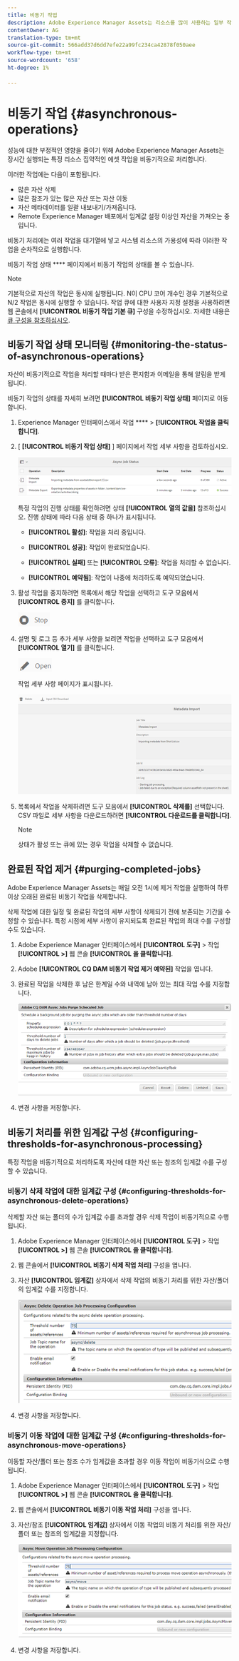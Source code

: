 ```yaml
---
title: 비동기 작업
description: Adobe Experience Manager Assets는 리소스를 많이 사용하는 일부 작업을 비동기식으로 완료하여 성능을 최적화합니다.
contentOwner: AG
translation-type: tm+mt
source-git-commit: 566add37d6dd7efe22a99fc234ca42878f050aee
workflow-type: tm+mt
source-wordcount: '658'
ht-degree: 1%

---
```



# 비동기 작업 {#asynchronous-operations}

성능에 대한 부정적인 영향을 줄이기 위해 Adobe Experience Manager Assets는 장시간 실행되는 특정 리소스 집약적인 에셋 작업을 비동기적으로 처리합니다.

이러한 작업에는 다음이 포함됩니다.

* 많은 자산 삭제
* 많은 참조가 있는 많은 자산 또는 자산 이동
* 자산 메타데이터를 일괄 내보내기/가져옵니다.
* Remote Experience Manager 배포에서 임계값 설정 이상인 자산을 가져오는 중입니다.

비동기 처리에는 여러 작업을 대기열에 넣고 시스템 리소스의 가용성에 따라 이러한 작업을 순차적으로 실행합니다.

비동기 작업 상태 **** 페이지에서 비동기 작업의 상태를 볼 수 있습니다.

>[!NOTE]
>
>기본적으로 자산의 작업은 동시에 실행됩니다. N이 CPU 코어 개수인 경우 기본적으로 N/2 작업은 동시에 실행할 수 있습니다. 작업 큐에 대한 사용자 지정 설정을 사용하려면 웹 콘솔에서 **[!UICONTROL 비동기 작업 기본 큐]** 구성을 수정하십시오. 자세한 내용은 [큐 구성을 참조하십시오](https://sling.apache.org/documentation/bundles/apache-sling-eventing-and-job-handling.html#queue-configurations).

## 비동기 작업 상태 모니터링 {#monitoring-the-status-of-asynchronous-operations}

자산이 비동기적으로 작업을 처리할 때마다 받은 편지함과 이메일을 통해 알림을 받게 됩니다.

비동기 작업의 상태를 자세히 보려면 **[!UICONTROL 비동기 작업 상태]** 페이지로 이동합니다.

1. Experience Manager 인터페이스에서 작업 **** > **[!UICONTROL 작업을 클릭합니다]**.

1. [ **[!UICONTROL 비동기 작업 상태]** ] 페이지에서 작업 세부 사항을 검토하십시오.

   ![비동기 작업의 상태 및 세부 정보](assets/AsyncOperation-status.png)

   특정 작업의 진행 상태를 확인하려면 상태 **[!UICONTROL 열의 값을]** 참조하십시오. 진행 상태에 따라 다음 상태 중 하나가 표시됩니다.

   * **[!UICONTROL 활성]**: 작업을 처리 중입니다.

   * **[!UICONTROL 성공]**: 작업이 완료되었습니다.

   * **[!UICONTROL 실패]** 또는 **[!UICONTROL 오류]**: 작업을 처리할 수 없습니다.

   * **[!UICONTROL 예약됨]**: 작업이 나중에 처리하도록 예약되었습니다.

1. 활성 작업을 중지하려면 목록에서 해당 작업을 선택하고 도구 모음에서 **[!UICONTROL 중지]** 를 클릭합니다.

   ![stop_icon](assets/stop_icon.png)

1. 설명 및 로그 등 추가 세부 사항을 보려면 작업을 선택하고 도구 모음에서 **[!UICONTROL 열기]** 를 클릭합니다.

   ![open_icon](assets/open_icon.png)

   작업 세부 사항 페이지가 표시됩니다.

   ![job_details](assets/job_details.png)

1. 목록에서 작업을 삭제하려면 도구 모음에서 **[!UICONTROL 삭제를]** 선택합니다. CSV 파일로 세부 사항을 다운로드하려면 **[!UICONTROL 다운로드를 클릭합니다]**.

   >[!NOTE]
   >
   >상태가 활성 또는 큐에 있는 경우 작업을 삭제할 수 없습니다.

## 완료된 작업 제거 {#purging-completed-jobs}

Adobe Experience Manager Assets는 매일 오전 1시에 제거 작업을 실행하여 하루 이상 오래된 완료된 비동기 작업을 삭제합니다.

삭제 작업에 대한 일정 및 완료된 작업의 세부 사항이 삭제되기 전에 보존되는 기간을 수정할 수 있습니다. 특정 시점에 세부 사항이 유지되도록 완료된 작업의 최대 수를 구성할 수도 있습니다.

1. Adobe Experience Manager 인터페이스에서 **[!UICONTROL 도구]** > 작업 **[!UICONTROL >]** 웹 콘솔 **[!UICONTROL 을 클릭합니다]**.
1. Adobe **[!UICONTROL CQ DAM 비동기 작업 제거 예약된]** 작업을 엽니다.
1. 완료된 작업을 삭제한 후 남은 한계일 수와 내역에 남아 있는 최대 작업 수를 지정합니다.

   ![비동기 작업 제거를 예약하기 위한 구성](assets/configmgr_purge_asyncjobs.png)

1. 변경 사항을 저장합니다.

## 비동기 처리를 위한 임계값 구성 {#configuring-thresholds-for-asynchronous-processing}

특정 작업을 비동기적으로 처리하도록 자산에 대한 자산 또는 참조의 임계값 수를 구성할 수 있습니다.

### 비동기 삭제 작업에 대한 임계값 구성 {#configuring-thresholds-for-asynchronous-delete-operations}

삭제할 자산 또는 폴더의 수가 임계값 수를 초과할 경우 삭제 작업이 비동기적으로 수행됩니다.

1. Adobe Experience Manager 인터페이스에서 **[!UICONTROL 도구]** > 작업 **[!UICONTROL >]** 웹 콘솔 **[!UICONTROL 을 클릭합니다]**.
1. 웹 콘솔에서 **[!UICONTROL 비동기 삭제 작업 처리]** 구성을 엽니다.
1. 자산 **[!UICONTROL 임계값]** 상자에서 삭제 작업의 비동기 처리를 위한 자산/폴더의 임계값 수를 지정합니다.

   ![delete_threshold](assets/delete_threshold.png)

1. 변경 사항을 저장합니다.

### 비동기 이동 작업에 대한 임계값 구성 {#configuring-thresholds-for-asynchronous-move-operations}

이동할 자산/폴더 또는 참조 수가 임계값을 초과할 경우 이동 작업이 비동기식으로 수행됩니다.

1. Adobe Experience Manager 인터페이스에서 **[!UICONTROL 도구]** > 작업 **[!UICONTROL >]** 웹 콘솔 **[!UICONTROL 을 클릭합니다]**.
1. 웹 콘솔에서 **[!UICONTROL 비동기 이동 작업 처리]** 구성을 엽니다.
1. 자산/참조 **[!UICONTROL 임계값]** 상자에서 이동 작업의 비동기 처리를 위한 자산/폴더 또는 참조의 임계값을 지정합니다.

   ![move_threshold](assets/move_threshold.png)

1. 변경 사항을 저장합니다.
